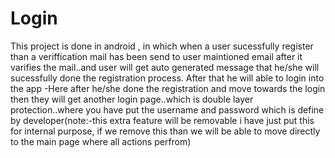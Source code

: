 # Login
This project is done in android , in which when a user sucessfully register than a veriffication mail has been send to user maintioned email after it varifies the mail..and user will get auto generated message that he/she will sucessfully done the registration process. After that he will able to login into the app  -Here after he/she done the registration and move towards the login then they will get another login page..which is double layer protection..where you have put the username and password which is define by developer(note:-this extra feature will be removable i have just put this for internal purpose, if we remove this than we will be able to move directly to the main page where all actions perfrom)
